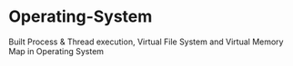 # Operating-System
Built Process &amp; Thread execution, Virtual File System and Virtual Memory Map in Operating System

